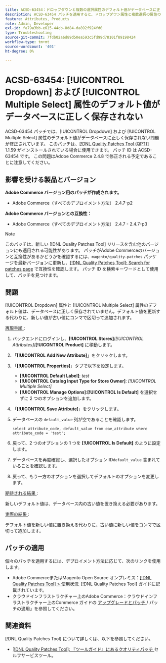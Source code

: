 ```yaml
---
title: ACSD-63454：ドロップダウンと複数の選択属性のデフォルト値がデータベースに正しく保存されない
description: ACSD-63454 パッチを適用すると、ドロップダウン属性と複数選択の属性のデフォルト値がデータベースに正しく保存されないAdobe Commerceの問題が修正されます。
feature: Attributes, Products
role: Admin, Developer
exl-id: fa79a3bb-e615-44cb-8d84-da892f924fd0
type: Troubleshooting
source-git-commit: 7fdb02a6d89d50ea593c5fd99d78101f89198424
workflow-type: tm+mt
source-wordcount: '401'
ht-degree: 0%

---
```


# ACSD-63454: [!UICONTROL Dropdown] および [!UICONTROL Multiple Select] 属性のデフォルト値がデータベースに正しく保存されない

ACSD-63454 パッチでは、[!UICONTROL Dropdown] および [!UICONTROL Multiple Select] 属性のデフォルト値がデータベースに正しく保存されない問題が修正されています。 このパッチは、[[!DNL Quality Patches Tool (QPT)]](/help/tools/quality-patches-tool/quality-patches-tool-to-self-serve-quality-patches.md) 1.1.59 がインストールされている場合に使用できます。 パッチ ID は ACSD-63454 です。 この問題はAdobe Commerce 2.4.8 で修正される予定であることに注意してください。

## 影響を受ける製品とバージョン

**Adobe Commerce バージョン用のパッチが作成されます。**

* Adobe Commerce（すべてのデプロイメント方法） 2.4.7-p2

**Adobe Commerce バージョンとの互換性：**

* Adobe Commerce（すべてのデプロイメント方法） 2.4.7 - 2.4.7-p3

>[!NOTE]
>
>このパッチは、新しい [!DNL Quality Patches Tool] リリースを含む他のバージョンにも適用される可能性があります。 パッチがAdobe Commerceのバージョンと互換性があるかどうかを確認するには、`magento/quality-patches` パッケージを最新バージョンに更新し、[[!DNL Quality Patches Tool]: Search for patches page](https://experienceleague.adobe.com/tools/commerce-quality-patches/index.html?lang=ja) で互換性を確認します。 パッチ ID を検索キーワードとして使用して、パッチを見つけます。

## 問題

[!UICONTROL Dropdown] 属性と [!UICONTROL Multiple Select] 属性のデフォルト値は、データベースに正しく保存されていません。デフォルト値を更新する代わりに、新しい値が古い値にコンマで区切って追加されます。

<u> 再現手順 </u>:

1. バックエンドにログインし、**[!UICONTROL Stores]**/*[!UICONTROL Attributes]*/**[!UICONTROL Product]** に移動します。
1. 「**[!UICONTROL Add New Attribute]**」をクリックします。
1. 「**[!UICONTROL Properties]**」タブで以下を設定します。
   * **[!UICONTROL Default Label]**: *test*
   * **[!UICONTROL Catalog Input Type for Store Owner]**: *[!UICONTROL Multiple Select]*
   * **[!UICONTROL Manage Options]**:**[!UICONTROL Is Default]** を選択せずに 2 つのオプションを追加します。
1. 「**[!UICONTROL Save Attribute]**」をクリックします。
1. データベースの `default_value` 列が空であることを確認します。

   `select attribute_code, default_value from eav_attribute where attribute_code = 'test';`

1. 戻って、2 つのオプションの 1 つを **[!UICONTROL Is Default]** のように設定します。
1. データベースを再度確認し、選択したオプション ID`default_value` 含まれていることを確認します。
1. 戻って、もう一方のオプションを選択してデフォルトのオプションを変更します。

<u> 期待される結果 </u>:

新しいデフォルト値は、データベース内の古い値を置き換える必要があります。

<u> 実際の結果 </u>:

デフォルト値を新しい値に置き換える代わりに、古い値に新しい値をコンマで区切って追加します。

## パッチの適用

個々のパッチを適用するには、デプロイメント方法に応じて、次のリンクを使用します。

* Adobe CommerceまたはMagento Open Source オンプレミス：[[!DNL Quality Patches Tool] > 使用状況 &#x200B;](/help/tools/quality-patches-tool/usage.md) [!DNL Quality Patches Tool] ガイドに記載されています。
* クラウドインフラストラクチャー上のAdobe Commerce：クラウドインフラストラクチャー上のCommerce ガイドの [&#x200B; アップグレードとパッチ &#x200B;](https://experienceleague.adobe.com/docs/commerce-cloud-service/user-guide/develop/upgrade/apply-patches.html?lang=ja)/ パッチの適用」を参照してください。

## 関連資料

[!DNL Quality Patches Tool] について詳しくは、以下を参照してください。

* [[!DNL Quality Patches Tool]: 『ツールガイド』にあるクオリティパッチ &#x200B;](/help/tools/quality-patches-tool/quality-patches-tool-to-self-serve-quality-patches.md) セルフサービスツール。
